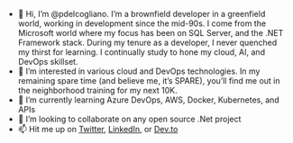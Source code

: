 - 👋 Hi, I’m @pdelcogliano. I’m a brownfield developer in a greenfield world, working in development since the mid-90s. I come from the Microsoft world where my focus has been on SQL Server, and the .NET Framework stack. During my tenure as a developer, I never quenched my thirst for learning. I continually study to hone my cloud, AI, and DevOps skillset.
- 👀 I’m interested in various cloud and DevOps technologies. In my remaining spare time (and believe me, it’s SPARE), you’ll find me out in the neighborhood training for my next 10K.
- 🌱 I’m currently learning Azure DevOps, AWS, Docker, Kubernetes, and APIs
- 💞️ I’m looking to collaborate on any open source .Net project
- 📫 Hit me up on <a href="https://twitter.com/pdelcogliano" text="Twitter">Twitter</a>, <a href="https://www.linkedin.com/in/paul-delcogliano-b264022/" text="LinkedIn">LinkedIn</a>, or <a href="https://dev.to/pdelcogliano" text="Dev.to">Dev.to</a>

<!---
pdelcogliano/pdelcogliano is a ✨ special ✨ repository because its `README.md` (this file) appears on your GitHub profile.
You can click the Preview link to take a look at your changes.
--->
